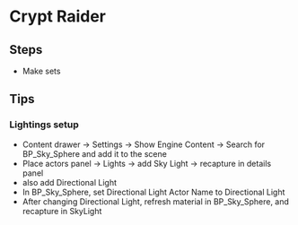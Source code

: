 
# Crypt Raider

## Steps
- Make sets

## Tips
### Lightings setup
- Content drawer -> Settings -> Show Engine Content -> Search for BP_Sky_Sphere and add it to the scene
- Place actors panel -> Lights -> add Sky Light -> recapture in details panel
- also add Directional Light
- In BP_Sky_Sphere, set Directional Light Actor Name to Directional Light
- After changing Directional Light, refresh material in BP_Sky_Sphere, and recapture in SkyLight